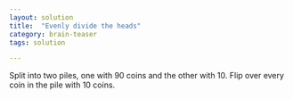 ```yaml
---
layout: solution
title:  "Evenly divide the heads"
category: brain-teaser
tags: solution

---
```


Split into two piles, one with 90 coins and the other with 10. Flip over every coin in the pile with 10 coins.

